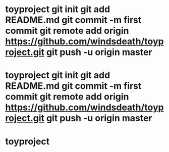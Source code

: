 # toyproject git init git add README.md git commit -m first commit git remote add origin https://github.com/windsdeath/toyproject.git git push -u origin master
# toyproject git init git add README.md git commit -m first commit git remote add origin https://github.com/windsdeath/toyproject.git git push -u origin master
# toyproject
